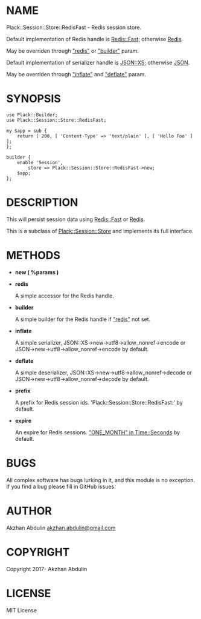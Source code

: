 # NAME

Plack::Session::Store::RedisFast - Redis session store.

Default implementation of Redis handle is [Redis::Fast](https://metacpan.org/pod/Redis::Fast); otherwise [Redis](https://metacpan.org/pod/Redis).

May be overriden through ["redis"](#redis) or  ["builder"](#builder) param.

Default implementation of serializer handle is [JSON::XS](https://metacpan.org/pod/JSON::XS); otherwise [JSON](https://metacpan.org/pod/JSON).

May be overriden through ["inflate"](#inflate) and ["deflate"](#deflate) param.

# SYNOPSIS

    use Plack::Builder;
    use Plack::Session::Store::RedisFast;

    my $app = sub {
        return [ 200, [ 'Content-Type' => 'text/plain' ], [ 'Hello Foo' ] ];
    };

    builder {
        enable 'Session',
            store => Plack::Session::Store::RedisFast->new;
        $app;
    };

# DESCRIPTION

This will persist session data using [Redis::Fast](https://metacpan.org/pod/Redis::Fast) or [Redis](https://metacpan.org/pod/Redis).

This is a subclass of [Plack::Session::Store](https://metacpan.org/pod/Plack::Session::Store) and implements
its full interface.

# METHODS

- **new ( %params )**
- **redis**

    A simple accessor for the Redis handle.

- **builder**

    A simple builder for the Redis handle if ["redis"](#redis) not set.

- **inflate**

    A simple serializer, JSON::XS->new->utf8->allow\_nonref->encode
    or JSON->new->utf8->allow\_nonref->encode by default.

- **deflate**

    A simple deserializer, JSON::XS->new->utf8->allow\_nonref->decode
    or JSON->new->utf8->allow\_nonref->decode by default.

- **prefix**

    A prefix for Redis session ids. 'Plack::Session::Store::RedisFast:' by default.

- **expire**

    An expire for Redis sessions. ["ONE\_MONTH" in Time::Seconds](https://metacpan.org/pod/Time::Seconds#ONE_MONTH) by default.

# BUGS

All complex software has bugs lurking in it, and this module is no
exception. If you find a bug please fill in GitHub issues.

# AUTHOR

Akzhan Abdulin <akzhan.abdulin@gmail.com>

# COPYRIGHT

Copyright 2017- Akzhan Abdulin

# LICENSE

MIT License

